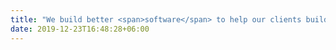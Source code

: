```yaml
---
title: "We build better <span>software</span> to help our clients build better <span>companies</span>"
date: 2019-12-23T16:48:28+06:00
---
```

